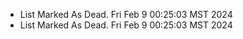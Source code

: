 *  List Marked As Dead. Fri Feb  9 00:25:03 MST 2024
*  List Marked As Dead. Fri Feb  9 00:25:03 MST 2024
